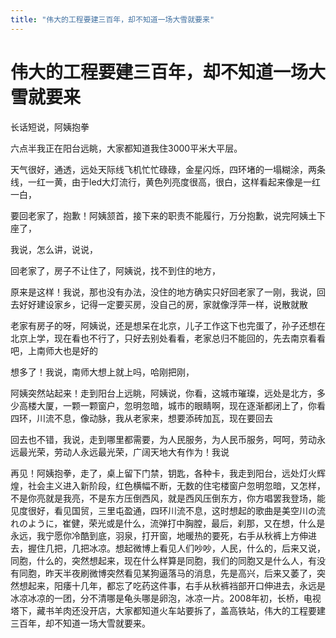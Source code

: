 ```yaml
---
title: "伟大的工程要建三百年，却不知道一场大雪就要来"
---
```

# 伟大的工程要建三百年，却不知道一场大雪就要来


长话短说，阿姨抱拳

六点半我正在阳台远眺，大家都知道我住3000平米大平层。

天气很好，通透，远处天际线飞机忙忙碌碌，金星闪烁，四环堵的一塌糊涂，两条线，一红一黄，由于led大灯流行，黄色列亮度很高，很白，这样看起来像是一红一白，

要回老家了，抱歉！阿姨颔首，接下来的职责不能履行，万分抱歉，说完阿姨土下座了，

我说，怎么讲，说说，

回老家了，房子不让住了，阿姨说，找不到住的地方，

原来是这样！我说，那也没有办法，没住的地方确实只好回老家了一刚，我说，回去好好建设家乡，记得一定要买房，没自己的房，家就像浮萍一样，说散就散

老家有房子的呀，阿姨说，还是想呆在北京，儿子工作这下也完蛋了，孙子还想在北京上学，现在看也不行了，只好去别处看看，老家总归不能回的，先去南京看看吧，上南师大也是好的

想多了！我说，南师大想上就上吗，哈刚把刚，

阿姨突然站起来！走到阳台上远眺，阿姨说，你看，这城市璀璨，远处是北方，多少高楼大厦，一颗一颗窗户，忽明忽暗，城市的眼睛啊，现在逐渐都闭上了，你看四环，川流不息，像动脉，我从老家来，想要添砖加瓦，现在要回去

回去也不错，我说，走到哪里都需要，为人民服务，为人民币服务，呵呵，劳动永远最光荣，劳动人永远最光荣，广阔天地大有作为！我说

再见！阿姨抱拳，走了，桌上留下门禁，钥匙，各种卡，我走到阳台，远处灯火辉煌，社会主义进入新阶段，红色横幅不断，无数的住宅楼窗户忽明忽暗，又怎样，不是你亮就是我亮，不是东方压倒西风，就是西风压倒东方，你方唱罢我登场，能见度很好，看见国贸，三里屯盈通，四环川流不息，这时想起的歌曲是美空川の流れのように，崔健，荣光或是什么，流弹打中胸膛，最后，刹那，又在想，什么是永远，我宁愿你冷酷到底，羽泉，打开窗，地暖热的要死，右手从秋裤上方伸进去，握住几把，几把冰凉。想起微博上看见人们吵吵，人民，什么的，后来又说，同胞，什么的，突然想起来，现在什么样算是同胞，我们的同胞又是什么人，有没有同胞，昨天半夜刷微博突然看见某狗逼落马的消息，先是高兴，后来又萎了，突然想起来，阳痿十几年，都忘了吃药这件事，右手从秋裤裆部开口伸进去，永远是冰凉冰凉的一团，分不清哪是龟头哪是卵泡，冰凉一片。2008年初，长桥，电视塔下，藏书羊肉还没开店，大家都知道火车站要拆了，盖高铁站，伟大的工程要建三百年，却不知道一场大雪就要来。